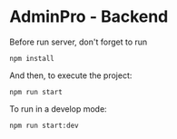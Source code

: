 # AdminPro - Backend

Before run server, don't forget to run

```
npm install
```

And then, to execute the project:

```
npm run start
```

To run in a develop mode:

```
npm run start:dev
```

